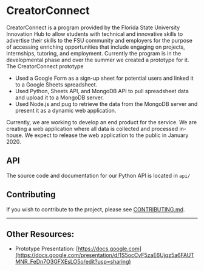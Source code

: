 # CreatorConnect

CreatorConnect is a program provided by the Florida State University Innovation Hub to allow students with technical and innovative skills to advertise their skills to the FSU community and employers for the purpose of accessing enriching opportunities that include engaging on projects, internships, tutoring, and employment. Currently the program is in the developmental phase and over the summer we created a prototype for it. The CreatorConnect prototype

- Used a Google Form as a sign-up sheet for potential users and linked it to a Google Sheets spreadsheet. 
- Used Python, Sheets API, and MongoDB API to pull spreadsheet data and upload it to a MongoDB server.
- Used Node.js and pug to retrieve the data from the MongoDB server and present it as a dynamic web application.

Currently, we are working to develop an end product for the service. We are creating a web application where all data is collected and processed in-house. We expect to release the web application to the public in January 2020.


## API

The source code and documentation for our Python API is located in `api/`

## Contributing

If you wish to contribute to the project, please see [CONTRIBUTING.md](https://github.com/FSUInnovationHub/CreatorConnect/blob/develop/CONTRIBUTING.md).

-----

## Other Resources:

- Prototype Presentation: [https://docs.google.com](https://docs.google.com/presentation/d/1S5ocCvF5zaE6Ujqz5a6FAUTMNR_FeDn7O3GFXEsLO5o/edit?usp=sharing)



